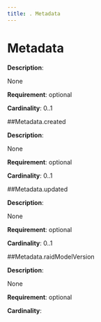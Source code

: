 ```yaml
---
title: . Metadata 
---
```

# Metadata

**Description**:

None

**Requirement**:
optional



**Cardinality**:
0..1








##Metadata.created

**Description**:

None

**Requirement**:
optional



**Cardinality**:
0..1






 





##Metadata.updated

**Description**:

None

**Requirement**:
optional



**Cardinality**:
0..1






 





##Metadata.raidModelVersion

**Description**:

None

**Requirement**:
optional



**Cardinality**:






 



